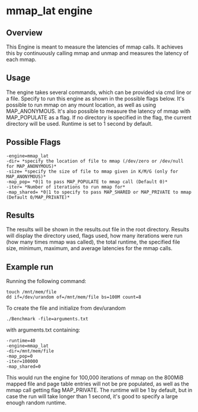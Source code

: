 # mmap_lat engine

## Overview

This Engine is meant to measure the latencies of mmap calls. It achieves this by continuously calling mmap and unmap and measures the latency of each mmap.

## Usage

The engine takes several commands, which can be provided via cmd line or a file. Specify to run this engine as shown in the possible flags below. It's possible to run mmap on any mount location, as well as using MAP_ANONYMOUS. It's also possible to measure the latency of mmap with MAP_POPULATE as a flag. If no directory is specified in the flag, the current directory will be used. Runtime is set to 1 second by default.

## Possible Flags

```shell
-engine=mmap_lat
-dir= *specify the location of file to mmap (/dev/zero or /dev/null for MAP_ANONYMOUS)*
-size= *specify the size of file to mmap given in K/M/G (only for MAP_ANONYMOUS)*
-map_pop= *0|1 to pass MAP_POPULATE to mmap call (Default 0)*
-iter= *Number of iterations to run mmap for*
-map_shared= *0|1 to specify to pass MAP_SHARED or MAP_PRIVATE to mmap (Default 0/MAP_PRIVATE)*
```

## Results

The results will be shown in the results.out file in the root directory. Results will display the directory used, flags used, how many iterations were run (how many times mmap was called), the total runtime, the specified file size, minimum, maximum, and average latencies for the mmap calls.

## Example run

Running the following command:

```shell
touch /mnt/mem/file
dd if=/dev/urandom of=/mnt/mem/file bs=100M count=8
```

To create the file and initialize from dev/urandom

```shell
./Benchmark -file=arguments.txt
```

with arguments.txt containing:

```shell
-runtime=40
-engine=mmap_lat
-dir=/mnt/mem/file
-map_pop=0
-iter=100000
-map_shared=0

```

This would run the engine for 100,000 iterations of mmap on the 800MiB mapped file and page table entries will not be pre populated, as well as the mmap call getting flag MAP_PRIVATE. The runtime will be 1 by default, but in case the run will take longer than 1 second, it's good to specify a large enough random runtime.
